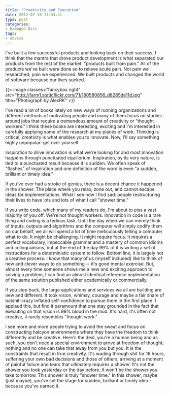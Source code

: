```yaml
---
title: "Creativity and Execution"
date: 2012-07-10 17:33:41
type: post
categories: 
- Damaged Bits
tags:
- advice
---
```


I've built a few successful products and looking back on their success, I think that the mantra that drove product development is what separated our products from the rest of the market: "products built from pain." All of the products we've built were done so to relieve acute pain. Not pain we researched; pain we experienced.  We built products and changed the world of software because our lives sucked.

{{< image classes="fancybox right" src="http://farm1.staticflickr.com/71/180580856_d8285de11d.jpg" title="Photograph by AlexRK" >}}

I've read a lot of books lately on new ways of running organizations and different methods of motivating people and many of them focus on studies around jobs that require a tremendous amount of creativity or "thought workers."  I think these books are interesting, exciting and I'm interested in carefully applying some of the research at my places of work. Thinking is critical, creativity is what enables you to innovate. Now, I'll say something highly unpopular: get over yourself.

Inspiration to drive innovation is what we're looking for and most innovation happens through punctuated equilibrium.  Inspiration, by its very nature, is tied to a punctuated result because it is sudden. We often speak of "flashes" of inspiration and one definition of the word is even "a sudden, brilliant or timely idea."

If you've ever had a stroke of genius, there is a decent chance it happened in the shower.  The place where you relax, zone out, and cannot escape ideas for implementations.  What I see now I find sad: people restructuring their lives to have lots and lots of what I call "shower time."

If you write code, which many of my readers do, I'm about to piss a vast majority of you off.  We're not thought workers.  Innovation in code is a rare thing and coding is a tedious task.  Until the day when we can merely think of inputs, outputs and algorithms and the computer will simply codify them on our behalf, we all will spend a lot of time meticulously telling a computer what to do.  It might be challenging. It might require focus. It requires a perfect vocabulary, impeccable grammar and a mastery of common idioms and colloquialisms, but at the end of the day 99% of it is writing a set of instructions for a deterministic system to follow. Bottom line, it is largely not a creative process.  I know that many of us (myself included) like to think of new and clever ways to do something -- it's good mental exercise.  But, almost every time someone shows me a new and exciting approach to solving a problem, I can find an almost identical reference implementation of the same solution published either academically or commercially.

If you step back, the large applications and services we all are building are new and different. It took vision, whimsy, courage and maybe a fair share of batshit-crazy inflated self-confidence to pursue them in the first place.  I applaud this, but find it paramount that one stay grounded in the fact that executing on that vision is 99% blood in the mud. It's hard, it's often not creative, it rarely resembles "thought work."

I see more and more people trying to avoid the sweat and focus on constructing halcyon environments where they have the freedom to think differently and be creative. Here's the deal, you're a human being and as such, you don't need a special environment to arrive at freedom of thought; nothing and no one can take that away from you but you. It is the constraints that result in true creativity.  It's wading through shit for 18 hours, suffering your own bad decisions and those of others, arriving at a moment of painful failure and tears that ultimately requires a shower. It's not the shower you took yesterday or the day before. It won't be the shower you take tomorrow.  This shower is truly "shower time." In this shower, maybe (just maybe), you've set the stage for sudden, brilliant or timely idea - because you've earned it.
